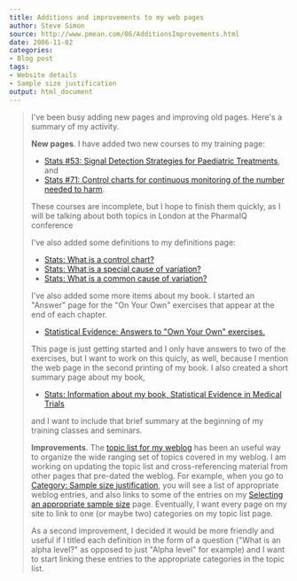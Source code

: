 ```yaml
---
title: Additions and improvements to my web pages
author: Steve Simon
source: http://www.pmean.com/06/AdditionsImprovements.html
date: 2006-11-02
categories:
- Blog post
tags:
- Website details
- Sample size justification
output: html_document
---
```

> I've been busy adding new pages and improving old pages. Here's a
> summary of my activity.
>
> **New pages**. I have added two new courses to my training page:
>
> -   [Stats \#53: Signal Detection Strategies for Paediatric
>     Treatments](../training/hand53.asp), and
> -   [Stats \#71: Control charts for continuous monitoring of the
>     number needed to harm](../training/hand71.asp).
>
> These courses are incomplete, but I hope to finish them quickly, as I
> will be talking about both topics in London at the PharmaIQ conference
>
> I've also added some definitions to my definitions page:
>
> -   [Stats: What is a control
>     chart?](www.childrensmercy.org/definitions/ControlChart.htm)
> -   [Stats: What is a special cause of
>     variation?](www.childrensmercy.org/definitions/SpecialCause.htm)
> -   [Stats: What is a common cause of
>     variation?](www.childrensmercy.org/definitions/CommonCause.htm)
>
> I've also added some more items about my book. I started an
> "Answer" page for the "On Your Own" exercises that appear at the
> end of each chapter.
>
> -   [Statistical Evidence: Answers to "Own Your Own"
>     exercises.](../evidence/answers.asp)
>
> This page is just getting started and I only have answers to two of
> the exercises, but I want to work on this quicly, as well, because I
> mention the web page in the second printing of my book. I also created
> a short summary page about my book,
>
> -   [Stats: Information about my book, Statistical Evidence in Medical
>     Trials](../training/extras/book.htm)
>
> and I want to include that brief summary at the beginning of my
> training classes and seminars.
>
> **Improvements**. The [topic list for my weblog](../TopicList.html)
> has been an useful way to organize the wide ranging set of topics
> covered in my weblog. I am working on updating the topic list and
> cross-referencing material from other pages that pre-dated the weblog.
> For example, when you go to [Category: Sample size
> justification](../category/SampleSizeJustification.html), you will see
> a list of appropriate weblog entries, and also links to some of the
> entries on my [Selecting an appropriate sample size](../size.asp)
> page. Eventually, I want every page on my site to link to one (or
> maybe two) categories on my topic list page.
>
> As a second improvement, I decided it would be more friendly and
> useful if I titled each definition in the form of a question ("What
> is an alpha level?" as opposed to just "Alpha level" for example)
> and I want to start linking these entries to the appropriate
> categories in the topic list.

